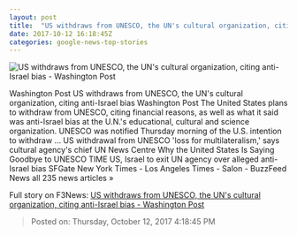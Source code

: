 ```yaml
---
layout: post
title:  "US withdraws from UNESCO, the UN's cultural organization, citing anti-Israel bias - Washington Post"
date: 2017-10-12 16:18:45Z
categories: google-news-top-stories
---
```


![US withdraws from UNESCO, the UN's cultural organization, citing anti-Israel bias - Washington Post](https://www.washingtonpost.com/resizer/WI9JSzG3KFFA31UWxRnhrQgcY5M=/1484x0/https://arc-anglerfish-washpost-prod-washpost.s3.amazonaws.com/public/KBOLFFH2X4ZPVE54CLR2VD5WDQ.jpg)

Washington Post US withdraws from UNESCO, the UN's cultural organization, citing anti-Israel bias Washington Post The United States plans to withdraw from UNESCO, citing financial reasons, as well as what it said was anti-Israel bias at the U.N.'s educational, cultural and science organization. UNESCO was notified Thursday morning of the U.S. intention to withdraw ... US withdrawal from UNESCO 'loss for multilateralism,' says cultural agency's chief UN News Centre Why the United States Is Saying Goodbye to UNESCO TIME US, Israel to exit UN agency over alleged anti-Israel bias SFGate New York Times - Los Angeles Times - Salon - BuzzFeed News all 235 news articles »


Full story on F3News: [US withdraws from UNESCO, the UN's cultural organization, citing anti-Israel bias - Washington Post](http://www.f3nws.com/n/ax3auE)

> Posted on: Thursday, October 12, 2017 4:18:45 PM
